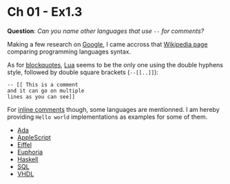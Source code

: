Ch 01 - Ex1.3
=============

**Question**:  *Can you name other languages that use `--` for comments?*

Making a few research on [Google](https://www.google.bf/search?q=programming+languages+comments&oq=programming+languages+comments&aqs=chrome.0.69i57j69i59j69i60j69i62l2.4971j0&sourceid=chrome&ie=UTF-8), I came accross that [Wikipedia page](http://en.wikipedia.org/wiki/Comparison_of_programming_languages_(syntax)#Comments) comparing programming languages syntax.

As for [blockquotes](http://en.wikipedia.org/wiki/Comparison_of_programming_languages_(syntax)#Block_comments), [Lua](http://www.lua.org) seems to be the only one using the double hyphens style, followed by double square brackets (`--[[..]]`):

    -- [[ This is a comment 
    and it can go on multiple
    lines as you can see]]

For [inline comments](http://en.wikipedia.org/wiki/Comparison_of_programming_languages_(syntax)#Inline_comments) though, some languages are mentionned. I am hereby providing `Hello world` implementations as examples for some of them.

* [Ada](ada.adb)
* [AppleScript](applescript.scpt)
* [Eiffel](eiffel.e)
* [Euphoria](euphoria.e)
* [Haskell](haskell.hs)
* [SQL](sql.sql)
* [VHDL](vhdl.vhd)
